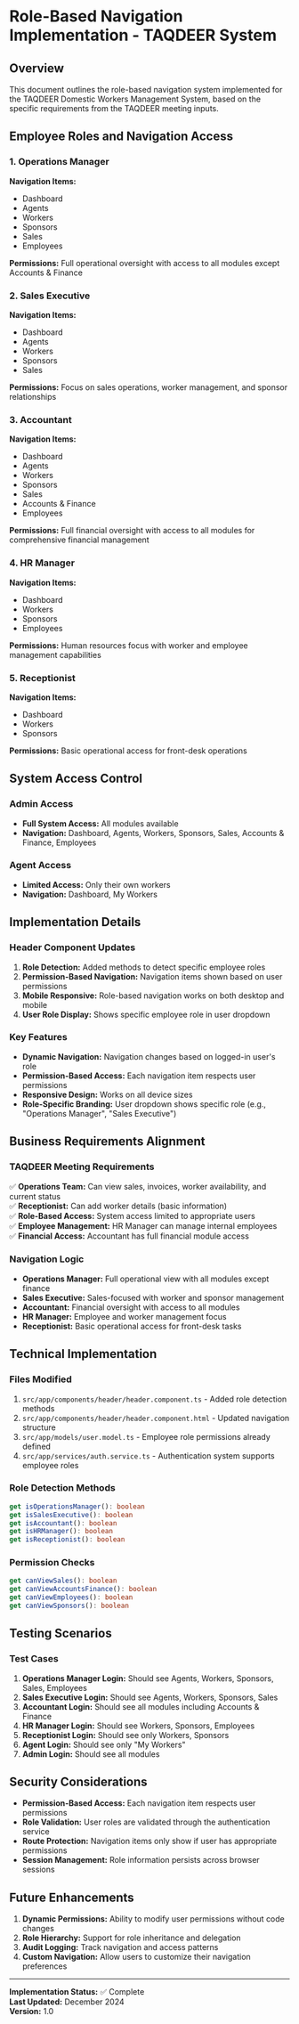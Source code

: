 # Role-Based Navigation Implementation - TAQDEER System

## Overview
This document outlines the role-based navigation system implemented for the TAQDEER Domestic Workers Management System, based on the specific requirements from the TAQDEER meeting inputs.

## Employee Roles and Navigation Access

### 1. **Operations Manager**
**Navigation Items:**
- Dashboard
- Agents
- Workers  
- Sponsors
- Sales
- Employees

**Permissions:** Full operational oversight with access to all modules except Accounts & Finance

### 2. **Sales Executive**
**Navigation Items:**
- Dashboard
- Agents
- Workers
- Sponsors
- Sales

**Permissions:** Focus on sales operations, worker management, and sponsor relationships

### 3. **Accountant**
**Navigation Items:**
- Dashboard
- Agents
- Workers
- Sponsors
- Sales
- Accounts & Finance
- Employees

**Permissions:** Full financial oversight with access to all modules for comprehensive financial management

### 4. **HR Manager**
**Navigation Items:**
- Dashboard
- Workers
- Sponsors
- Employees

**Permissions:** Human resources focus with worker and employee management capabilities

### 5. **Receptionist**
**Navigation Items:**
- Dashboard
- Workers
- Sponsors

**Permissions:** Basic operational access for front-desk operations

## System Access Control

### Admin Access
- **Full System Access:** All modules available
- **Navigation:** Dashboard, Agents, Workers, Sponsors, Sales, Accounts & Finance, Employees

### Agent Access
- **Limited Access:** Only their own workers
- **Navigation:** Dashboard, My Workers

## Implementation Details

### Header Component Updates
1. **Role Detection:** Added methods to detect specific employee roles
2. **Permission-Based Navigation:** Navigation items shown based on user permissions
3. **Mobile Responsive:** Role-based navigation works on both desktop and mobile
4. **User Role Display:** Shows specific employee role in user dropdown

### Key Features
- **Dynamic Navigation:** Navigation changes based on logged-in user's role
- **Permission-Based Access:** Each navigation item respects user permissions
- **Responsive Design:** Works on all device sizes
- **Role-Specific Branding:** User dropdown shows specific role (e.g., "Operations Manager", "Sales Executive")

## Business Requirements Alignment

### TAQDEER Meeting Requirements
✅ **Operations Team:** Can view sales, invoices, worker availability, and current status  
✅ **Receptionist:** Can add worker details (basic information)  
✅ **Role-Based Access:** System access limited to appropriate users  
✅ **Employee Management:** HR Manager can manage internal employees  
✅ **Financial Access:** Accountant has full financial module access  

### Navigation Logic
- **Operations Manager:** Full operational view with all modules except finance
- **Sales Executive:** Sales-focused with worker and sponsor management
- **Accountant:** Financial oversight with access to all modules
- **HR Manager:** Employee and worker management focus
- **Receptionist:** Basic operational access for front-desk tasks

## Technical Implementation

### Files Modified
1. `src/app/components/header/header.component.ts` - Added role detection methods
2. `src/app/components/header/header.component.html` - Updated navigation structure
3. `src/app/models/user.model.ts` - Employee role permissions already defined
4. `src/app/services/auth.service.ts` - Authentication system supports employee roles

### Role Detection Methods
```typescript
get isOperationsManager(): boolean
get isSalesExecutive(): boolean  
get isAccountant(): boolean
get isHRManager(): boolean
get isReceptionist(): boolean
```

### Permission Checks
```typescript
get canViewSales(): boolean
get canViewAccountsFinance(): boolean
get canViewEmployees(): boolean
get canViewSponsors(): boolean
```

## Testing Scenarios

### Test Cases
1. **Operations Manager Login:** Should see Agents, Workers, Sponsors, Sales, Employees
2. **Sales Executive Login:** Should see Agents, Workers, Sponsors, Sales
3. **Accountant Login:** Should see all modules including Accounts & Finance
4. **HR Manager Login:** Should see Workers, Sponsors, Employees
5. **Receptionist Login:** Should see only Workers, Sponsors
6. **Agent Login:** Should see only "My Workers"
7. **Admin Login:** Should see all modules

## Security Considerations

- **Permission-Based Access:** Each navigation item respects user permissions
- **Role Validation:** User roles are validated through the authentication service
- **Route Protection:** Navigation items only show if user has appropriate permissions
- **Session Management:** Role information persists across browser sessions

## Future Enhancements

1. **Dynamic Permissions:** Ability to modify user permissions without code changes
2. **Role Hierarchy:** Support for role inheritance and delegation
3. **Audit Logging:** Track navigation and access patterns
4. **Custom Navigation:** Allow users to customize their navigation preferences

---

**Implementation Status:** ✅ Complete  
**Last Updated:** December 2024  
**Version:** 1.0



